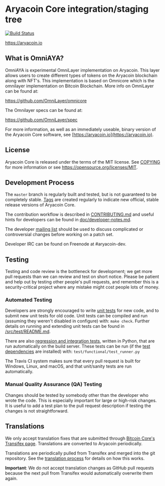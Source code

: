 Aryacoin Core integration/staging tree
=====================================

[![Build Status](https://travis-ci.org/Aryacoin/Aryacoin.svg?branch=master)](https://travis-ci.org/Aryacoin/Aryacoin)

https://aryacoin.io

What is OmniAYA?
----------------

OmniAYA is experimental OmniLayer implementation on Aryacoin. This layer allows users to create different types of tokens on the Aryacoin blockchain along with NFT's. 
This implementation is based on Omnicore which is the omnilayer implementation on Bitcoin Blockchain.
More info on OmniLayer can be found at:

https://github.com/OmniLayer/omnicore

The Omnilayer specs can be found at:

https://github.com/OmniLayer/spec

For more information, as well as an immediately useable, binary version of
the Aryacoin Core software, see [https://aryacoin.io](https://aryacoin.io).

License
-------

Aryacoin Core is released under the terms of the MIT license. See [COPYING](COPYING) for more
information or see https://opensource.org/licenses/MIT.

Development Process
-------------------

The `master` branch is regularly built and tested, but is not guaranteed to be
completely stable. [Tags](https://github.com/Aryacoin/Aryacoin/tags) are created
regularly to indicate new official, stable release versions of Aryacoin Core.

The contribution workflow is described in [CONTRIBUTING.md](CONTRIBUTING.md)
and useful hints for developers can be found in [doc/developer-notes.md](doc/developer-notes.md).

The developer [mailing list](https://groups.google.com/forum/#!forum/aryacoin-dev)
should be used to discuss complicated or controversial changes before working
on a patch set.

Developer IRC can be found on Freenode at #aryacoin-dev.

Testing
-------

Testing and code review is the bottleneck for development; we get more pull
requests than we can review and test on short notice. Please be patient and help out by testing
other people's pull requests, and remember this is a security-critical project where any mistake might cost people
lots of money.

### Automated Testing

Developers are strongly encouraged to write [unit tests](src/test/README.md) for new code, and to
submit new unit tests for old code. Unit tests can be compiled and run
(assuming they weren't disabled in configure) with: `make check`. Further details on running
and extending unit tests can be found in [/src/test/README.md](/src/test/README.md).

There are also [regression and integration tests](/test), written
in Python, that are run automatically on the build server.
These tests can be run (if the [test dependencies](/test) are installed) with: `test/functional/test_runner.py`

The Travis CI system makes sure that every pull request is built for Windows, Linux, and macOS, and that unit/sanity tests are run automatically.

### Manual Quality Assurance (QA) Testing

Changes should be tested by somebody other than the developer who wrote the
code. This is especially important for large or high-risk changes. It is useful
to add a test plan to the pull request description if testing the changes is
not straightforward.

Translations
------------

We only accept translation fixes that are submitted through [Bitcoin Core's Transifex page](https://www.transifex.com/projects/p/bitcoin/).
Translations are converted to Aryacoin periodically.

Translations are periodically pulled from Transifex and merged into the git repository. See the
[translation process](doc/translation_process.md) for details on how this works.

**Important**: We do not accept translation changes as GitHub pull requests because the next
pull from Transifex would automatically overwrite them again.

